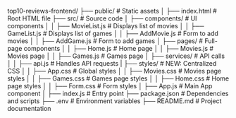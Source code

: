top10-reviews-frontend/
├── public/             # Static assets
│   ├── index.html      # Root HTML file
├── src/                # Source code
│   ├── components/     # UI components
│   │   ├── MovieList.js    # Displays list of movies
│   │   ├── GameList.js     # Displays list of games
│   │   ├── AddMovie.js     # Form to add movies
│   │   ├── AddGame.js      # Form to add games
│   ├── pages/          # Full-page components
│   │   ├── Home.js         # Home page
│   │   ├── Movies.js       # Movies page
│   │   ├── Games.js        # Games page
│   ├── services/       # API calls
│   │   ├── api.js          # Handles API requests
|   ├── styles/        # NEW: Centralized CSS
│   │   ├── App.css         # Global styles
│   │   ├── Movies.css      # Movies page styles
│   │   ├── Games.css       # Games page styles
│   │   ├── Home.css        # Home page styles
│   │   ├── Form.css        # Form styles
│   ├── App.js          # Main App component
│   ├── index.js        # Entry point
├── package.json        # Dependencies and scripts
├── .env                # Environment variables
├── README.md           # Project documentation
